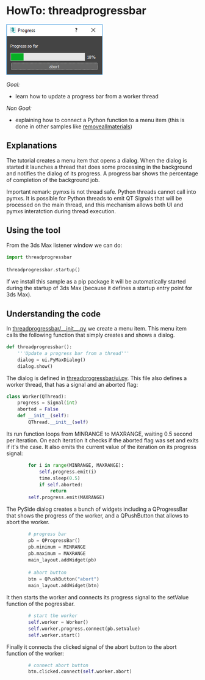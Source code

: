 # HowTo: threadprogressbar

![Dialog](doc/Progress.png)

*Goal:*
- learn how to update a progress bar from a worker thread

*Non Goal:*
- explaining how to connect a Python function to a menu item (this is done
in other samples like [removeallmaterials](/removeallmaterials/README.md))

## Explanations

The tutorial creates a menu item that opens a dialog. When the dialog
is started it launches a thread that does some processing in
the background and notifies the dialog of its progress. A progress bar
shows the percentage of completion of the background job.

Important remark: pymxs is not thread safe. Python threads cannot
call into pymxs. It is possible for Python threads to emit QT Signals
that will be processed on the main thread, and this mechanism allows
both UI and pymxs interatction during thread execution.

## Using the tool

From the 3ds Max listener window we can do:

```python
import threadprogressbar

threadprogressbar.startup()
```

If we install this sample as a pip package it will be automatically
started during the startup of 3ds Max (because it defines a startup
entry point for 3ds Max).

## Understanding the code

In [threadprogressbar/\_\_init\_\_.py](threadprogressbar/__init__.py) we
create a menu item. This menu item calls the following function that simply
creates and shows a dialog.

```python
def threadprogressbar():
    '''Update a progress bar from a thread'''
    dialog = ui.PyMaxDialog()
    dialog.show()
```

The dialog is defined in [threadprogressbar/ui.py](threadprogressbar/ui.py). This
file also defines a worker thread, that has a signal and an aborted flag:

```python
class Worker(QThread):
    progress = Signal(int)
    aborted = False
    def __init__(self):
        QThread.__init__(self)

```

Its run function loops from MINRANGE to MAXRANGE, waiting 0.5 second per
iteration. On each iteration it checks if the aborted flag was set and
exits if it's the case. It also emits the current value of the iteration
on its progress signal:

```python
        for i in range(MINRANGE, MAXRANGE):
            self.progress.emit(i)
            time.sleep(0.5)
            if self.aborted:
                return
        self.progress.emit(MAXRANGE)
```

The PySide dialog creates a bunch of widgets including a QProgressBar
that shows the progress of the worker, and a QPushButton that allows
to abort the worker.

```python
        # progress bar
        pb = QProgressBar()
        pb.minimum = MINRANGE
        pb.maximum = MAXRANGE
        main_layout.addWidget(pb)

        # abort button
        btn = QPushButton("abort")
        main_layout.addWidget(btn)
```

It then starts the worker and connects its progress signal to the
setValue function of the pogressbar.

```python
        # start the worker
        self.worker = Worker()
        self.worker.progress.connect(pb.setValue)
        self.worker.start()
```

Finally it connects the clicked signal of the abort button to the
abort function of the worker:

```python
        # connect abort button
        btn.clicked.connect(self.worker.abort)
```
